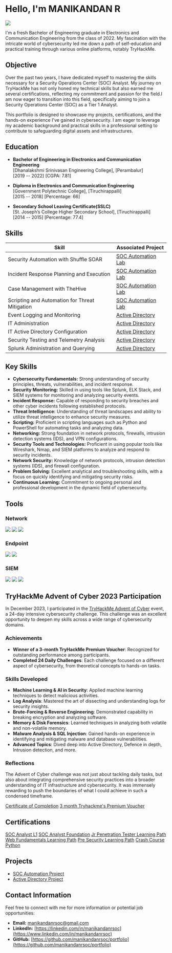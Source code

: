 # Hello, I'm MANIKANDAN R
<a href="https://www.linkedin.com/in/manikandanrsoc/"><img src="https://img.shields.io/badge/-LinkedIn-0072b1?&style=for-the-badge&logo=linkedin&logoColor=white" /></a>

I'm a fresh Bachelor of Engineering graduate in Electronics and Communication Engineering from the class of 2022. My fascination with the intricate world of cybersecurity led me down a path of self-education and practical training through various online platforms, notably TryHackMe.

## Objective

Over the past two years, I have dedicated myself to mastering the skills necessary for a Security Operations Center (SOC) Analyst. My journey on TryHackMe has not only honed my technical skills but also earned me several certifications, reflecting my commitment and passion for the field.I am now eager to transition into this field, specifically aiming to join a Security Operations Center (SOC) as a Tier 1 Analyst.

This portfolio is designed to showcase my projects, certifications, and the hands-on experience I've gained in cybersecurity. I am eager to leverage my academic background and practical skills in a professional setting to contribute to safeguarding digital assets and infrastructures.


## Education

- **Bachelor of Engineering in Electronics and Communication Engineering**  
  [Dhanalakshmi Srinivasan Engineering College], [Perambalur]  
  [2019 -- 2022]
  [CGPA: 7.81]

- **Diploma in Electronics and Communication Engineering**  
  [Government Polytechnic College], [Tiruchirappalli]  
  [2015 -- 2018]
  [Percentage: 66]
  
- **Secondary School Leaving Certificate(SSLC)**  
  [St. Joseph’s College Higher Secondary School], [Tiruchirappalli]  
  [2014 -- 2015]
  [Percentage: 77.4]


## Skills

| Skill                                         | Associated Project         |
|-----------------------------------------------|----------------------------|
| Security Automation with Shuffle SOAR         | <a href="https://github.com/smartmani9607/SOC-Automation-Project">SOC Automation Lab</a>|
| Incident Response Planning and Execution      | <a href="https://github.com/smartmani9607/SOC-Automation-Project">SOC Automation Lab</a>|
| Case Management with TheHive                  | <a href="https://github.com/smartmani9607/SOC-Automation-Project">SOC Automation Lab</a>|
| Scripting and Automation for Threat Mitigation | <a href="https://github.com/smartmani9607/SOC-Automation-Project">SOC Automation Lab</a>|
| Event Logging and Monitoring         | <a href="https://github.com/smartmani9607/Active-Directory-Project">Active Directory</a>|
| IT Administration | <a href="https://github.com/smartmani9607/Active-Directory-Project">Active Directory</a>|
| IT Active Directory Configuration | <a href="https://github.com/smartmani9607/Active-Directory-Project">Active Directory</a>|
| Security Testing and Telemetry Analysis | <a href="https://github.com/smartmani9607/Active-Directory-Project">Active Directory</a>|
| Splunk Administration and Querying |  <a href="https://github.com/smartmani9607/Active-Directory-Project">Active Directory</a>|

## Key Skills

- **Cybersecurity Fundamentals:** Strong understanding of security principles, threats, vulnerabilities, and incident response.
- **Security Monitoring:** Skilled in using tools like Splunk, ELK Stack, and SIEM systems for monitoring and analyzing security events.
- **Incident Response:** Capable of responding to security breaches and other cyber incidents following established protocols.
- **Threat Intelligence:** Understanding of threat landscapes and ability to utilize threat intelligence to enhance security measures.
- **Scripting:** Proficient in scripting languages such as Python and PowerShell for automating tasks and analyzing data.
- **Networking:** Strong foundation in network protocols, firewalls, intrusion detection systems (IDS), and VPN configurations.
- **Security Tools and Technologies:** Proficient in using popular tools like Wireshark, Nmap, and SIEM platforms to analyze and respond to security incidents.
- **Network Security:** Knowledge of network protocols, intrusion detection systems (IDS), and firewall configuration.
- **Problem Solving:** Excellent analytical and troubleshooting skills, with a focus on quickly identifying and mitigating security risks.
- **Continuous Learning:** Commitment to ongoing personal and professional development in the dynamic field of cybersecurity.


## Tools

### Network
<div>
    <img src="https://img.shields.io/badge/-Wireshark-1679A7?&style=for-the-badge&logo=Wireshark&logoColor=white" />
    <img src="https://img.shields.io/badge/-Zeek-777BB4?&style=for-the-badge&logo=Zeek&logoColor=white" />
    <img src="https://img.shields.io/badge/-snort-data:image/jpeg;base64,/9j/4AAQSkZJRgABAQAAAQABAAD" />
</div>

### Endpoint
<div>
    <img src="https://img.shields.io/badge/-Microsoft_Defender_for_Endpoint-00A4EF?&style=for-the-badge&logo=Microsoft&logoColor=white" />
    <img src="https://img.shields.io/badge/-Velociraptor-4B275F?&style=for-the-badge&logo=Velociraptor&logoColor=white" />
</div>

### SIEM
<div>
    <img src="https://img.shields.io/badge/-Microsoft_Sentinel-0078D4?&style=for-the-badge&logo=Microsoft&logoColor=white" />
    <img src="https://img.shields.io/badge/-Splunk-000000?&style=for-the-badge&logo=Splunk&logoColor=white" />
    <img src="https://img.shields.io/badge/-Elastic-005571?&style=for-the-badge&logo=Elastic&logoColor=white" />
</div>

## TryHackMe Advent of Cyber 2023 Participation

In December 2023, I participated in the [TryHackMe Advent of Cyber](https://tryhackme.com) event, a 24-day intensive cybersecurity challenge. This challenge was an excellent opportunity to deepen my skills across a wide range of cybersecurity domains.

### Achievements
- **Winner of a 3-month TryHackMe Premium Voucher**: Recognized for outstanding performance among participants.
- **Completed 24 Daily Challenges**: Each challenge focused on a different aspect of cybersecurity, from theoretical concepts to hands-on tasks.

### Skills Developed
- **Machine Learning & AI in Security**: Applied machine learning techniques to detect malicious activities.
- **Log Analysis**: Mastered the art of dissecting and understanding logs for security insights.
- **Brute-Forcing & Reverse Engineering**: Demonstrated capability in breaking encryption and analyzing software.
- **Memory & Disk Forensics**: Learned techniques in analyzing both volatile and non-volatile memory.
- **Malware Analysis & SQL Injection**: Gained hands-on experience in identifying and mitigating malware and database vulnerabilities.
- **Advanced Topics**: Dived deep into Active Directory, Defence in depth, Intrusion detection, and more.

### Reflections
The Advent of Cyber challenge was not just about tackling daily tasks, but also about integrating comprehensive security practices into a broader understanding of IT infrastructure and cybersecurity. It was immensely rewarding to push the boundaries of what I could achieve in such a condensed timeframe.

[Certificate of Completion](https://media.licdn.com/dms/image/D5622AQHwTtejr2Gvvg/feedshare-shrink_800/0/1703876306777?e=1717027200&v=beta&t=eiXQ8B0jIP8ygEagOCqotqJkiwEmlbGIHkheWbt6jhc)
[3 month Tryhackme's Premium Voucher](https://github.com/smartmani9607/my-certifications/blob/main/Gmail%20-%20You've%20won%20a%20prize%20from%20Advent%20of%20Cyber!%20%F0%9F%8E%84.pdf)


## Certifications

[SOC Analyst L1](https://tryhackme-certificates.s3-eu-west-1.amazonaws.com/THM-SKFF1EI52V.png)
[SOC Analyst Foundation](https://github.com/smartmani9607/my-certifications/blob/main/Screenshot%202024-04-24%20at%2013-23-42%20MANIKANDAN%20R%20-%201682430233351.png?raw=true)
[Jr Penetration Tester Learning Path](https://media.licdn.com/dms/image/sync/D5627AQHQ1hmSerX4iA/articleshare-shrink_800/0/1713491106342?e=1714550400&v=beta&t=YF-Aw3xvSlA5zfro-qBkzQoOI13oxhGLsKrfTDakEqc)
[Web Fundamentals Learning Path](https://tryhackme-certificates.s3-eu-west-1.amazonaws.com/THM-HY6FSW3BHF.png)
[Pre Security Learning Path](https://tryhackme-certificates.s3-eu-west-1.amazonaws.com/THM-G7EHKYFCJU.png)
[Crash Course Python](https://coursera.org/verify/GWKRLW7P36WS)


## Projects
- <a href="https://github.com/smartmani9607/SOC-Automation-Project/edit/main/README.md">SOC Automation Project</a>
- <a href="https://github.com/smartmani9607/Active-Directory-Project/blob/main/README.md">Active Directory Project</a>

## Contact Information

Feel free to connect with me for more information or potential job opportunities:

- **Email:** [manikandanrsoc@gmail.com](manikandanrsoc@gmail.com)
- **LinkedIn:** [https://linkedin.com/in/manikandanrsoc](https://www.linkedin.com/in/manikandanrsoc)
- **GitHub:** [https://github.com/manikandanrsoc/portfolio](https://github.com/manikandanrsoc/portfolio)
